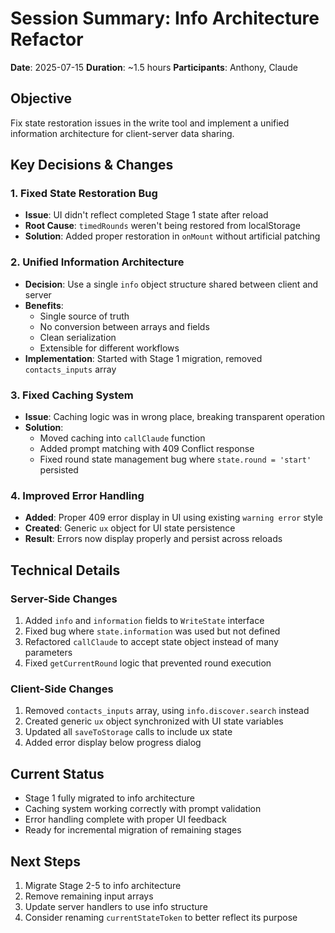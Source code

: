 # Session Summary: Info Architecture Refactor

**Date**: 2025-07-15
**Duration**: ~1.5 hours
**Participants**: Anthony, Claude

## Objective
Fix state restoration issues in the write tool and implement a unified information architecture for client-server data sharing.

## Key Decisions & Changes

### 1. Fixed State Restoration Bug
- **Issue**: UI didn't reflect completed Stage 1 state after reload
- **Root Cause**: `timedRounds` weren't being restored from localStorage
- **Solution**: Added proper restoration in `onMount` without artificial patching

### 2. Unified Information Architecture
- **Decision**: Use a single `info` object structure shared between client and server
- **Benefits**:
  - Single source of truth
  - No conversion between arrays and fields
  - Clean serialization
  - Extensible for different workflows
- **Implementation**: Started with Stage 1 migration, removed `contacts_inputs` array

### 3. Fixed Caching System
- **Issue**: Caching logic was in wrong place, breaking transparent operation
- **Solution**: 
  - Moved caching into `callClaude` function
  - Added prompt matching with 409 Conflict response
  - Fixed round state management bug where `state.round = 'start'` persisted

### 4. Improved Error Handling
- **Added**: Proper 409 error display in UI using existing `warning error` style
- **Created**: Generic `ux` object for UI state persistence
- **Result**: Errors now display properly and persist across reloads

## Technical Details

### Server-Side Changes
1. Added `info` and `information` fields to `WriteState` interface
2. Fixed bug where `state.information` was used but not defined
3. Refactored `callClaude` to accept state object instead of many parameters
4. Fixed `getCurrentRound` logic that prevented round execution

### Client-Side Changes
1. Removed `contacts_inputs` array, using `info.discover.search` instead
2. Created generic `ux` object synchronized with UI state variables
3. Updated all `saveToStorage` calls to include ux state
4. Added error display below progress dialog

## Current Status
- Stage 1 fully migrated to info architecture
- Caching system working correctly with prompt validation
- Error handling complete with proper UI feedback
- Ready for incremental migration of remaining stages

## Next Steps
1. Migrate Stage 2-5 to info architecture
2. Remove remaining input arrays
3. Update server handlers to use info structure
4. Consider renaming `currentStateToken` to better reflect its purpose